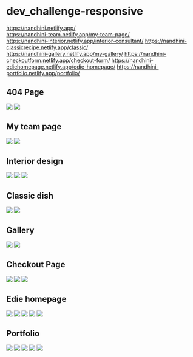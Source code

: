 # dev_challenge-responsive

https://nandhini.netlify.app/    
https://nandhini-team.netlify.app/my-team-page/    
https://nandhini-interior.netlify.app/interior-consultant/
https://nandhini-classicrecipe.netlify.app/classic/   
https://nandhini-gallery.netlify.app/my-gallery/
https://nandhini-checkoutform.netlify.app/checkout-form/
https://nandhini-ediehomepage.netlify.app/edie-homepage/
https://nandhini-portfolio.netlify.app/portfolio/

## 404 Page
<p>
  <img src="404-not-found/assest/404-Website-Desktop-size- assest.jpg" >
  <img src ="404-not-found/assest/404-Website-mobile-size- assest.jpg">
</p>

## My team page
<p>
  <img src="My-team-page/Assest/team-work-desktop-size.png">
  <img src="My-team-page/Assest/team-work-mobile-size.png">
</p>

## Interior design
<p>
  <img src="Interior-consultant/Assest/devchallenges-desktop size.jpg">
  <img src="Interior-consultant/Assest/devchallenges-mobile-size-1.jpg">
  <img src="Interior-consultant/Assest/devchallenges-mobile-size-2.jpg">
</p>

## Classic dish
<p>
  <img src="Classic/Assest/classic-desktop size.png">
  <img src="Classic/Assest/classic-mobile size.png">
 </p>
 
 ## Gallery
 <p>
  <img src="my-gallery/assest/my-gallery-desktop-size.png">
  <img src="my-gallery/assest/my-gallery-mobile-size.png">
</p>

## Checkout Page
<p>
  <img src ="checkout-form/Assest/desktop-size.png">
  <img src ="checkout-form/Assest/mobile size 1.png">
  <img src ="checkout-form/Assest/mobile size 2.png">
</p>

## Edie homepage
<p>
  <img src ="edie-homepage/assest/desktop size-1.png">
  <img src ="edie-homepage/assest/desktop size-2.png">
  <img src ="edie-homepage/assest/desktop size-3.png">
  <img src ="edie-homepage/assest/desktop size-4.png">
 <img src ="edie-homepage/assest/Mobile size-1.png">
 </p>
  
 ## Portfolio
 <p>
<img src ="portfolio/Assest/desktop-size-1.png">
 <img src ="portfolio/Assest/desktop-size-2.png">
  <img src ="portfolio/Assest/desktop-size-3.png">
  <img src ="portfolio/Assest/desktop-size-4.png">
  <img src ="portfolio/Assest/desktop-size-5.png">
  </p>
       
